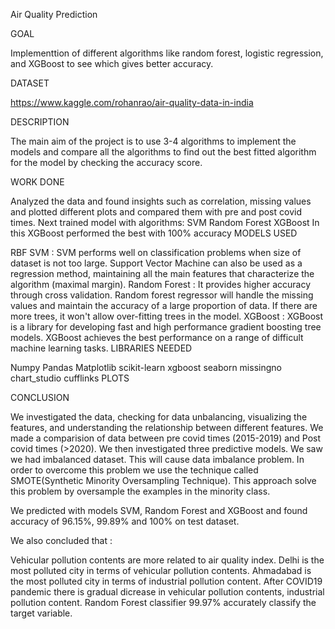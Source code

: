 Air Quality Prediction

GOAL

Implementtion of different algorithms like random forest, logistic regression, and XGBoost to see which gives better accuracy.

DATASET

https://www.kaggle.com/rohanrao/air-quality-data-in-india

DESCRIPTION

The main aim of the project is to use 3-4 algorithms to implement the models and compare all the algorithms to find out the best fitted algorithm for the model by checking the accuracy score.

WORK DONE

Analyzed the data and found insights such as correlation, missing values and plotted different plots and compared them with pre and post covid times.
Next trained model with algorithms:
SVM
Random Forest
XGBoost
In this XGBoost performed the best with 100% accuracy
MODELS USED

RBF SVM : SVM performs well on classification problems when size of dataset is not too large. Support Vector Machine can also be used as a regression method, maintaining all the main features that characterize the algorithm (maximal margin).
Random Forest : It provides higher accuracy through cross validation. Random forest regressor will handle the missing values and maintain the accuracy of a large proportion of data. If there are more trees, it won't allow over-fitting trees in the model.
XGBoost : XGBoost is a library for developing fast and high performance gradient boosting tree models. XGBoost achieves the best performance on a range of difficult machine learning tasks.
LIBRARIES NEEDED

Numpy
Pandas
Matplotlib
scikit-learn
xgboost
seaborn
missingno
chart_studio
cufflinks
PLOTS



CONCLUSION

We investigated the data, checking for data unbalancing, visualizing the features, and understanding the relationship between different features. We made a comparision of data between pre covid times (2015-2019) and Post covid times (>2020). We then investigated three predictive models. We saw we had imbalanced dataset. This will cause data imbalance problem. In order to overcome this problem we use the technique called SMOTE(Synthetic Minority Oversampling Technique). This approach solve this problem by oversample the examples in the minority class.

We predicted with models SVM, Random Forest and XGBoost and found accuracy of 96.15%, 99.89% and 100% on test dataset.

We also concluded that :

Vehicular pollution contents are more related to air quality index.
Delhi is the most polluted city in terms of vehicular pollution contents.
Ahmadabad is the most polluted city in terms of industrial pollution content.
After COVID19 pandemic there is gradual dicrease in vehicular pollution contents, industrial pollution content.
Random Forest classifier 99.97% accurately classify the target variable.